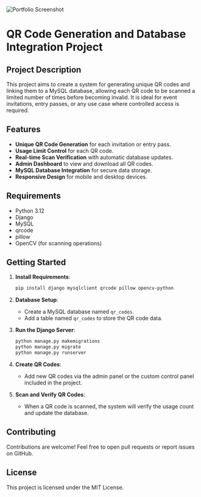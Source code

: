 

![Portfolio Screenshot](https://media-hosting.imagekit.io/f9e1ec05d7c54aa6/Screenshot%20(330).png?Expires=1841413121&Key-Pair-Id=K2ZIVPTIP2VGHC&Signature=Rp2fjQtUwXabnoOmkYfxuUqm~rCL4BkOHg9eWl5XkC9pq0Q0Cg2aOYrJq3PV3PBvRgReqoRGIUxoLnbLTsjzXfSw5Dl4~4J7U3Ubq67wZ1c7PYtj6YkfLKgYTX08EYUFhxEqAlX-0FVnxAE~OaJ2IQnUjD11dyW0mQymNGiBbHBGLak8vsa0TXdHC6CPt49UGhGaxmLCMvWXXRbLwvNnN4Msy0sETetf3KbsEw85WXVjTIQ9BPqp5FkToayo9cgTrROw8uJE6U5FK5plNXF3Yg9EfSEgL6tUBLK0ecaz8xWOM6kbl5dydRfBk8b9Yr4FxvtuOZnxo0wYs7sXB8~KHg__)



# QR Code Generation and Database Integration Project

## Project Description
This project aims to create a system for generating unique QR codes and linking them to a MySQL database, allowing each QR code to be scanned a limited number of times before becoming invalid. It is ideal for event invitations, entry passes, or any use case where controlled access is required.

## Features
- **Unique QR Code Generation** for each invitation or entry pass.
- **Usage Limit Control** for each QR code.
- **Real-time Scan Verification** with automatic database updates.
- **Admin Dashboard** to view and download all QR codes.
- **MySQL Database Integration** for secure data storage.
- **Responsive Design** for mobile and desktop devices.

## Requirements
- Python 3.12
- Django
- MySQL
- qrcode
- pillow
- OpenCV (for scanning operations)

## Getting Started
1. **Install Requirements**:
    ```bash
    pip install django mysqlclient qrcode pillow opencv-python
    ```

2. **Database Setup**:
    - Create a MySQL database named `qr_codes`.
    - Add a table named `qr_codes` to store the QR code data.

3. **Run the Django Server**:
    ```bash
    python manage.py makemigrations
    python manage.py migrate
    python manage.py runserver
    ```

4. **Create QR Codes**:
    - Add new QR codes via the admin panel or the custom control panel included in the project.

5. **Scan and Verify QR Codes**:
    - When a QR code is scanned, the system will verify the usage count and update the database.

## Contributing
Contributions are welcome! Feel free to open pull requests or report issues on GitHub.

## License
This project is licensed under the MIT License.
